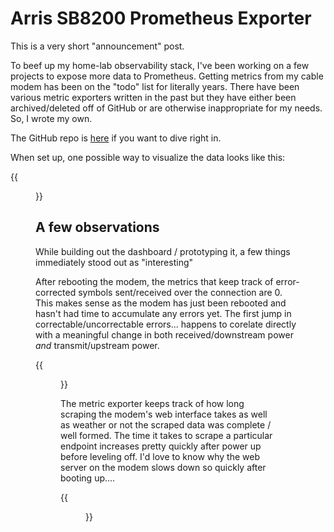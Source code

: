 # Arris SB8200 Prometheus Exporter

<!-- markdownlint-disable-file MD002 -->

This is a very short "announcement" post.

To beef up my home-lab observability stack, I've been working on a few projects to expose more data to Prometheus.
Getting metrics from my cable modem has been on the "todo" list for literally years.
There have been various metric exporters written in the past but they have either been archived/deleted off of GitHub or are otherwise inappropriate for my needs.
So, I wrote my own.

The GitHub repo is [here](https://github.com/kquinsland/sb820_prometheus_exporter/) if you want to dive right in.

When set up, one possible way to visualize the data looks like this:

{{<figure name="feat-dashboard">}}

## A few observations

While building out the dashboard / prototyping it, a few things immediately stood out as "interesting"

After rebooting the modem, the metrics that keep track of error-corrected symbols sent/received over the connection are 0.
This makes sense as the modem has just been rebooted and hasn't had time to accumulate any errors yet.
The first jump in correctable/uncorrectable errors... happens to corelate directly with a meaningful change in both received/downstream power _and_ transmit/upstream power.

{{<figure name="insight-01">}}

The metric exporter keeps track of how long scraping the modem's web interface takes as well as weather or not the scraped data was complete / well formed.
The time it takes to scrape a particular endpoint increases pretty quickly after power up before leveling off.
I'd love to know why the web server on the modem slows down so quickly after booting up....

{{<figure name="insight-02">}}

